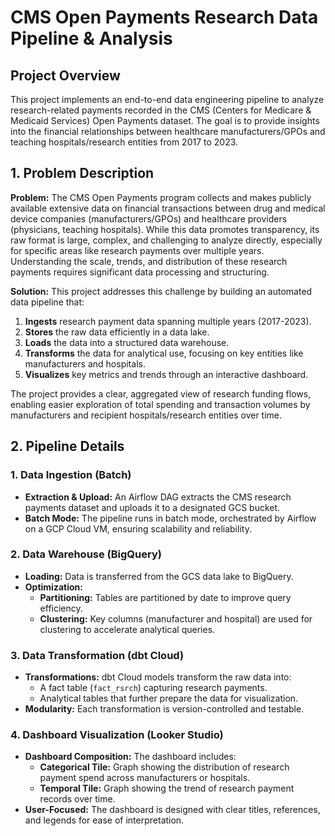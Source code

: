# CMS Open Payments Research Data Pipeline & Analysis

## Project Overview

This project implements an end-to-end data engineering pipeline to analyze research-related payments recorded in the CMS (Centers for Medicare & Medicaid Services) Open Payments dataset. The goal is to provide insights into the financial relationships between healthcare manufacturers/GPOs and teaching hospitals/research entities from 2017 to 2023.

## 1. Problem Description

**Problem:** The CMS Open Payments program collects and makes publicly available extensive data on financial transactions between drug and medical device companies (manufacturers/GPOs) and healthcare providers (physicians, teaching hospitals). While this data promotes transparency, its raw format is large, complex, and challenging to analyze directly, especially for specific areas like research payments over multiple years. Understanding the scale, trends, and distribution of these research payments requires significant data processing and structuring.

**Solution:** This project addresses this challenge by building an automated data pipeline that:
1.  **Ingests** research payment data spanning multiple years (2017-2023).
2.  **Stores** the raw data efficiently in a data lake.
3.  **Loads** the data into a structured data warehouse.
4.  **Transforms** the data for analytical use, focusing on key entities like manufacturers and hospitals.
5.  **Visualizes** key metrics and trends through an interactive dashboard.

The project provides a clear, aggregated view of research funding flows, enabling easier exploration of total spending and transaction volumes by manufacturers and recipient hospitals/research entities over time.

## 2. Pipeline Details

### 1. Data Ingestion (Batch)
- **Extraction & Upload:** An Airflow DAG extracts the CMS research payments dataset and uploads it to a designated GCS bucket.
- **Batch Mode:** The pipeline runs in batch mode, orchestrated by Airflow on a GCP Cloud VM, ensuring scalability and reliability.

### 2. Data Warehouse (BigQuery)
- **Loading:** Data is transferred from the GCS data lake to BigQuery.
- **Optimization:**
  - **Partitioning:** Tables are partitioned by date to improve query efficiency.
  - **Clustering:** Key columns (manufacturer and hospital) are used for clustering to accelerate analytical queries.

### 3. Data Transformation (dbt Cloud)
- **Transformations:** dbt Cloud models transform the raw data into:
  - A fact table (`fact_rsrch`) capturing research payments.
  - Analytical tables that further prepare the data for visualization.
- **Modularity:** Each transformation is version-controlled and testable.

### 4. Dashboard Visualization (Looker Studio)
- **Dashboard Composition:** The dashboard includes:
  - **Categorical Tile:** Graph showing the distribution of research payment spend across manufacturers or hospitals.
  - **Temporal Tile:** Graph showing the trend of research payment records over time.
- **User-Focused:** The dashboard is designed with clear titles, references, and legends for ease of interpretation.
